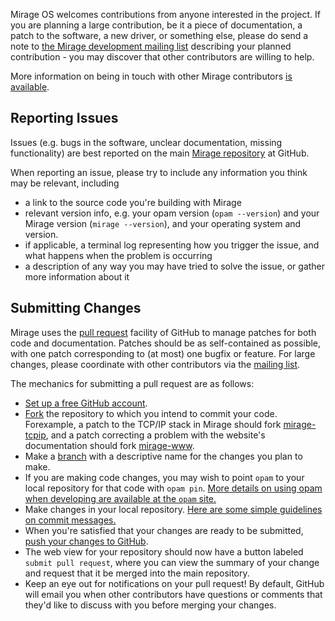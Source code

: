 Mirage OS welcomes contributions from anyone interested in the project.  If you are planning a large contribution, be it a piece of documentation, a patch to the software, a new driver, or something else, please do send a note to [the Mirage development mailing list](http://lists.xenproject.org/cgi-bin/mailman/listinfo/mirageos-devel) describing your planned contribution - you may discover that other contributors are willing to help.

More information on being in touch with other Mirage contributors [is available](http://www.openmirage.org/community).

## Reporting Issues

Issues (e.g. bugs in the software, unclear documentation, missing functionality) are best reported on the main [Mirage repository](http://www.github.com/mirage/mirage/issues) at GitHub.  

When reporting an issue, please try to include any information you think may be relevant, including 

* a link to the source code you're building with Mirage
* relevant version info, e.g. your opam version (`opam --version`) and your Mirage version (`mirage --version`), and your operating system and version.  
* if applicable, a terminal log representing how you trigger the issue, and what happens when the problem is occurring
* a description of any way you may have tried to solve the issue, or gather more information about it

## Submitting Changes

Mirage uses the [pull request](https://help.github.com/articles/using-pull-requests) facility of GitHub to manage patches for both code and documentation.  Patches should be as self-contained as possible, with one patch corresponding to (at most) one bugfix or feature.  For large changes, please coordinate with other contributors via the [mailing list](https://lists.xenproject.org/cgi-bin/mailman/listinfo/mirageos-devel).

The mechanics for submitting a pull request are as follows: 

* [Set up a free GitHub account](https://github.com/signup).
* [Fork](https://help.github.com/articles/fork-a-repo) the repository to which you intend to commit your code.  Forexample, a patch to the TCP/IP stack in Mirage should fork [mirage-tcpip](http://www.github.com/mirage/mirage-tcpip), and a patch correcting a problem with the website's documentation should fork [mirage-www](http://www.github.com/mirage/mirage-www).
* Make a [branch](https://github.com/blog/1377-create-and-delete-branches) with a descriptive name for the changes you plan to make.
* If you are making code changes, you may wish to point `opam` to your local repository for that code with `opam pin`.  [More details on using opam when developing are available at the `opam` site.](https://opam.ocaml.org/doc/Developing.html)
* Make changes in your local repository.  [Here are some simple guidelines on commit messages.](https://wiki.gnome.org/Git/CommitMessages)  
* When you're satisfied that your changes are ready to be submitted, [push your changes to GitHub](https://help.github.com/articles/pushing-to-a-remote).  
* The web view for your repository should now have a button labeled `submit pull request`, where you can view the summary of your change and request that it be merged into the main repository.
* Keep an eye out for notifications on your pull request!  By default, GitHub will email you when other contributors have questions or comments that they'd like to discuss with you before merging your changes.
